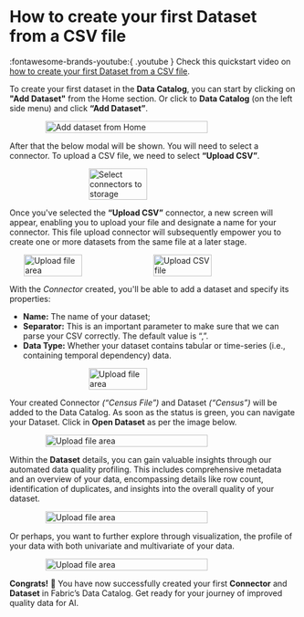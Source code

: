 # How to create your first Dataset from a CSV file

:fontawesome-brands-youtube:{ .youtube } 
Check this quickstart video on <a href="upload_csv"><u>how to create your first Dataset from a CSV file</u></a>.

To create your first dataset in the **Data Catalog**, you can start by clicking on **"Add Dataset"** from the Home section.
Or click to **Data Catalog** (on the left side menu) and click **“Add Dataset”**.

<div style="display: flex; justify-content: center;align-items: center;">
    <img src="/assets/quickstart/upload_csv/welcome_add_dataset.png" alt="Add dataset from Home" style="width: 75%;">
</div>

After that the below modal will be shown. You will need to select a connector. To upload a CSV file, we need to select **“Upload CSV”**.

<div style="display: flex; justify-content: center;align-items: center;">
    <img src="/assets/quickstart/upload_csv/data_catalog_connectors.png" alt="Select connectors to storage" style="width: 45%;">
</div>

Once you've selected the **“Upload CSV”** connector, a new screen will appear, enabling you to upload your file and designate a name for your connector. 
This file upload connector will subsequently empower you to create one or more datasets from the same file at a later stage.

<div style="display: flex; justify-content: center;align-items: center;">
    <img src="/assets/quickstart/upload_csv/loading_area.png" alt="Upload file area" style="width: 45%;">
    <img src="/assets/quickstart/upload_csv/load_csv_file.png" alt="Upload CSV file" style="width: 45%;">
</div>

With the *Connector* created, you'll be able to add a dataset and specify its properties:

- **Name:** The name of your dataset;
- **Separator:** This is an important parameter to make sure that we can parse your CSV correctly. The default value is “,”.
- **Data Type:** Whether your dataset contains tabular or time-series (i.e., containing temporal dependency) data. 

<div style="display: flex; justify-content: center;align-items: center;">
    <img src="/assets/quickstart/upload_csv/add_dataset_details.png" alt="Upload file area" style="width: 45%;">
</div>

Your created Connector *(“Census File”)* and Dataset *(“Census”)* will be added to the Data Catalog. 
As soon as the status is green, you can navigate your Dataset. Click in **Open Dataset** as per the image below. 

<div style="display: flex; justify-content: center;align-items: center;">
    <img src="/assets/quickstart/upload_csv/open_dataset.png" alt="Upload file area" style="width: 75%;">
</div>

Within the **Dataset** details, you can gain valuable insights through our automated data quality profiling.
This includes comprehensive metadata and an overview of your data, encompassing details like row count, identification
of duplicates, and insights into the overall quality of your dataset.

<div style="display: flex; justify-content: center;align-items: center;">
    <img src="/assets/quickstart/upload_csv/dataset_overview.png" alt="Upload file area" style="width: 75%;">
</div>

Or perhaps, you want to further explore through visualization, the profile of your data with both univariate
and multivariate of your data. 

<div style="display: flex; justify-content: center;align-items: center;">
    <img src="/assets/quickstart/upload_csv/dataset_profiling.png" alt="Upload file area" style="width: 75%;">
</div>

**Congrats!** 🚀 You have now successfully created your first **Connector** and **Dataset** in Fabric’s Data Catalog.
Get ready for your journey of improved quality data for AI.











